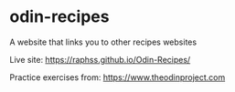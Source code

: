 # odin-recipes
A website that links you to other recipes websites

Live site: https://raphss.github.io/Odin-Recipes/

Practice exercises from: https://www.theodinproject.com
